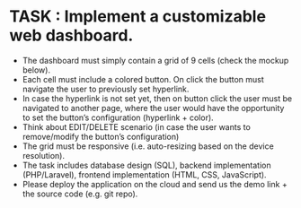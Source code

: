 # TASK : Implement a customizable web dashboard.

- The dashboard must simply contain a grid of 9 cells (check the mockup below).
- Each cell must include a colored button. On click the button must navigate the user to
previously set hyperlink.
- In case the hyperlink is not set yet, then on button click the user must be navigated to
another page, where the user would have the opportunity to set the button’s
configuration (hyperlink + color).
- Think about EDIT/DELETE scenario (in case the user wants to remove/modify the
button’s configuration)
- The grid must be responsive (i.e. auto-resizing based on the device resolution).
- The task includes database design (SQL), backend implementation (PHP/Laravel),
frontend implementation (HTML, CSS, JavaScript).
- Please deploy the application on the cloud and send us the demo link + the source
code (e.g. git repo).
